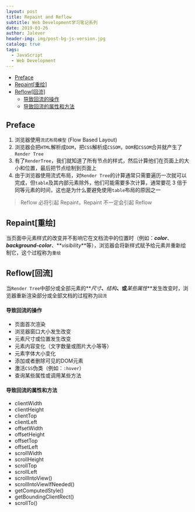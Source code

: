 ```yaml
---
layout: post
title: Repaint and Reflow
subtitle: Web Development学习笔记系列
date: 2019-03-26
author: Jalever
header-img: img/post-bg-js-version.jpg
catalog: true
tags:
  - JavaScript
  - Web Development
---
```


- [Preface](#preface)
- [Repaint[重绘]](#repaint%E9%87%8D%E7%BB%98)
- [Reflow[回流]](#reflow%E5%9B%9E%E6%B5%81)
    - [导致回流的操作](#%E5%AF%BC%E8%87%B4%E5%9B%9E%E6%B5%81%E7%9A%84%E6%93%8D%E4%BD%9C)
    - [导致回流的属性和方法](#%E5%AF%BC%E8%87%B4%E5%9B%9E%E6%B5%81%E7%9A%84%E5%B1%9E%E6%80%A7%E5%92%8C%E6%96%B9%E6%B3%95)

## Preface

1. 浏览器使用`流式布局模型` (Flow Based Layout)
2. 浏览器会把`HTML`解析成`DOM`，把`CSS`解析成`CSSOM`，`DOM`和`CSSOM`合并就产生了`Render Tree`
3. 有了`RenderTree`，我们就知道了所有节点的样式，然后计算他们在页面上的大小和位置，最后把节点绘制到页面上
4. 由于浏览器使用流式布局，对`Render Tree`的计算通常只需要遍历一次就可以完成，但`table`及其内部元素除外，他们可能需要多次计算，通常要花 3 倍于同等元素的时间，这也是为什么要避免使用`table`布局的原因之一

> Reflow 必将引起 Repaint，Repaint 不一定会引起 Reflow

## Repaint[重绘]

当页面中元素样式的改变并不影响它在文档流中的位置时（例如：**_color_**、**_background-color_**、**_visibility_**等），浏览器会将新样式赋予给元素并重新绘制它，这个过程称为`重绘`

## Reflow[回流]

当`Render Tree`中部分或全部元素的**_尺寸_**、**_结构_**、或**_某些属性_**发生改变时，浏览器重新渲染部分或全部文档的过程称为`回流`

#### 导致回流的操作
- 页面首次渲染
- 浏览器窗口大小发生改变
- 元素尺寸或位置发生改变
- 元素内容变化（文字数量或图片大小等等）
- 元素字体大小变化
- 添加或者删除可见的DOM元素
- 激活`CSS`伪类（例如：`:hover`）
- 查询某些属性或调用某些方法

#### 导致回流的属性和方法
- clientWidth
- clientHeight
- clientTop
- clientLeft
- offsetWidth
- offsetHeight
- offsetTop
- offsetLeft
- scrollWidth
- scrollHeight
- scrollTop
- scrollLeft
- scrollIntoView()
- scrollIntoViewIfNeeded()
- getComputedStyle()
- getBoundingClientRect()
- scrollTo()
